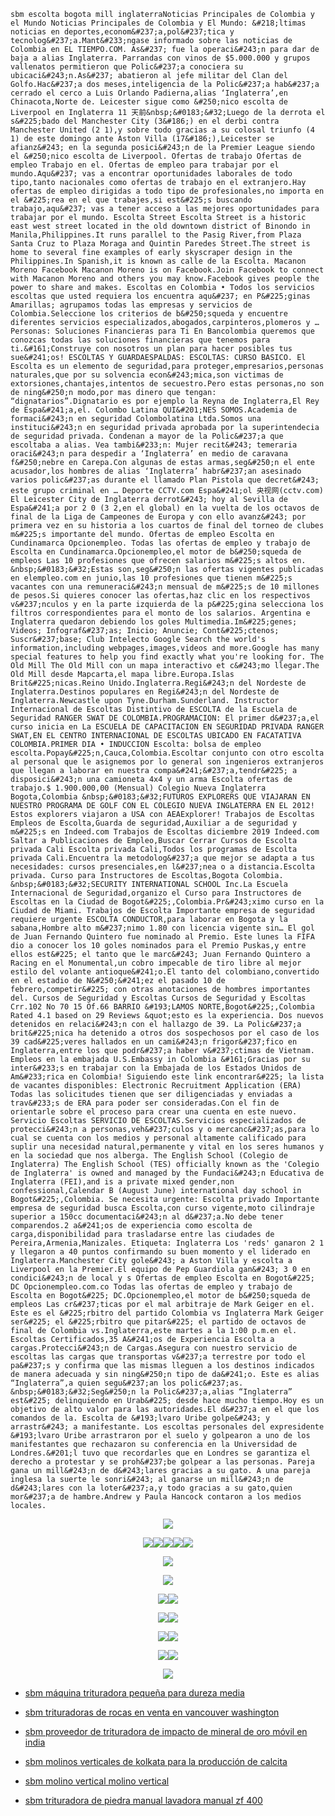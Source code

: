 
```
sbm escolta bogota mill inglaterraNoticias Principales de Colombia y el Mundo Noticias Principales de Colombia y El Mundo: &#218;ltimas noticias en deportes,econom&#237;a,pol&#237;tica y tecnolog&#237;a.Mant&#233;ngase informado sobre las noticias de Colombia en EL TIEMPO.COM. As&#237; fue la operaci&#243;n para dar de baja a alias Inglaterra. Parrandas con vinos de $5.000.000 y grupos vallenatos permitieron que Polic&#237;a conociera su ubicaci&#243;n.As&#237; abatieron al jefe militar del Clan del Golfo.Hac&#237;a dos meses,inteligencia de la Polic&#237;a hab&#237;a cerrado el cerco a Luis Orlando Padierna,alias ‘Inglaterra’,en Chinacota,Norte de. Leicester sigue como &#250;nico escolta de Liverpool en Inglaterra 11 天前&nbsp;&#0183;&#32;Luego de la derrota el s&#225;bado del Manchester City (3&#186;) en el derbi contra Manchester United (2 1),y sobre todo gracias a su colosal triunfo (4 1) de este domingo ante Aston Villa (17&#186;),Leicester se afianz&#243; en la segunda posici&#243;n de la Premier League siendo el &#250;nico escolta de Liverpool. Ofertas de trabajo Ofertas de empleo Trabajo en el. Ofertas de empleo para trabajar por el mundo.Aqu&#237; vas a encontrar oportunidades laborales de todo tipo,tanto nacionales como ofertas de trabajo en el extranjero.Hay ofertas de empleo dirigidas a todo tipo de profesionales,no importa en el &#225;rea en el que trabajes,si est&#225;s buscando trabajo,aqu&#237; vas a tener acceso a las mejores oportunidades para trabajar por el mundo. Escolta Street Escolta Street is a historic east west street located in the old downtown district of Binondo in Manila,Philippines.It runs parallel to the Pasig River,from Plaza Santa Cruz to Plaza Moraga and Quintin Paredes Street.The street is home to several fine examples of early skyscraper design in the Philippines.In Spanish,it is known as calle de la Escolta. Macanon Moreno Facebook Macanon Moreno is on Facebook.Join Facebook to connect with Macanon Moreno and others you may know.Facebook gives people the power to share and makes. Escoltas en Colombia • Todos los servicios escoltas que usted requiera los encuentra aqu&#237; en P&#225;ginas Amarillas; agrupamos todas las empresas y servicios de Colombia.Seleccione los criterios de b&#250;squeda y encuentre diferentes servicios especializados,abogados,carpinteros,plomeros y … Personas: Soluciones Financieras para Ti En Bancolombia queremos que conozcas todas las soluciones financieras que tenemos para ti.&#161;Construye con nosotros un plan para hacer posibles tus sue&#241;os! ESCOLTAS Y GUARDAESPALDAS: ESCOLTAS: CURSO BASICO. El Escolta es un elemento de seguridad,para proteger,empresarios,personas naturales,que por su solvencia econ&#243;mica,son victimas de extorsiones,chantajes,intentos de secuestro.Pero estas personas,no son de ning&#250;n modo,por mas dinero que tengan: “dignatarios”.Dignatario es por ejemplo la Reyna de Inglaterra,El Rey de Espa&#241;a,el. Colombo Latina QUI&#201;NES SOMOS.Academia de formaci&#243;n en seguridad Colombolatina Ltda.Somos una instituci&#243;n en seguridad privada aprobada por la superintendecia de seguridad privada. Condenan a mayor de la Polic&#237;a que escoltaba a alias. Vea tambi&#233;n: Mujer recit&#243; temeraria oraci&#243;n para despedir a ‘Inglaterra’ en medio de caravana f&#250;nebre en Carepa.Con algunas de estas armas,seg&#250;n el ente acusador,los hombres de alias ‘Inglaterra’ habr&#237;an asesinado varios polic&#237;as durante el llamado Plan Pistola que decret&#243; este grupo criminal en … Deporte CCTV.com Espa&#241;ol 央视网(cctv.com) El Leicester City de Inglaterra derrot&#243; hoy al Sevilla de Espa&#241;a por 2 0 (3 2,en el global) en la vuelta de los octavos de final de la Liga de Campeones de Europa y con ello avanz&#243; por primera vez en su historia a los cuartos de final del torneo de clubes m&#225;s importante del mundo. Ofertas de empleo Escolta en Cundinamarca Opcionempleo. Todas las ofertas de empleo y trabajo de Escolta en Cundinamarca.Opcionempleo,el motor de b&#250;squeda de empleos Las 10 profesiones que ofrecen salarios m&#225;s altos en. &nbsp;&#0183;&#32;Estas son,seg&#250;n las ofertas vigentes publicadas en elempleo.com en junio,las 10 profesiones que tienen m&#225;s vacantes con una remuneraci&#243;n mensual de m&#225;s de 10 millones de pesos.Si quieres conocer las ofertas,haz clic en los respectivos v&#237;nculos y en la parte izquierda de la p&#225;gina selecciona los filtros correspondientes para el monto de los salarios. Argentina e Inglaterra quedaron debiendo los goles Multimedia.Im&#225;genes; Videos; Infograf&#237;as; Inicio; Anuncie; Cont&#225;ctenos; Suscr&#237;base; Club Intelecto Google Search the world's information,including webpages,images,videos and more.Google has many special features to help you find exactly what you're looking for. The Old Mill The Old Mill con un mapa interactivo et c&#243;mo llegar.The Old Mill desde Mapcarta,el mapa libre.Europa.Islas Brit&#225;nicas.Reino Unido.Inglaterra.Regi&#243;n del Nordeste de Inglaterra.Destinos populares en Regi&#243;n del Nordeste de Inglaterra.Newcastle upon Tyne.Durham.Sunderland. Instructor Internacional de Escoltas Distintivo de ESCOLTA de la Escuela de Seguridad RANGER SWAT DE COLOMBIA.PROGRAMACION: El primer d&#237;a,el curso inicia en La ESCUELA DE CAPACITACION EN SEGURIDAD PRIVADA RANGER SWAT,EN EL CENTRO INTERNACIONAL DE ESCOLTAS UBICADO EN FACATATIVA COLOMBIA.PRIMER DIA • INDUCCION Escolta: bolsa de empleo escolta.Popay&#225;n,Cauca,Colombia.Escoltar conjunto con otro escolta al personal que le asignemos por lo general son ingenieros extranjeros que llegan a laborar en nuestra compa&#241;&#237;a,tendr&#225; a disposici&#243;n una camioneta 4x4 y un arma Escolta ofertas de trabajo.$ 1.900.000,00 (Mensual) Colegio Nueva Inglaterra Bogota,Colombia &nbsp;&#0183;&#32;FUTUROS EXPLORERS QUE VIAJARAN EN NUESTRO PROGRAMA DE GOLF CON EL COLEGIO NUEVA INGLATERRA EN EL 2012! Estos explorers viajaron a USA con AEAExplorer! Trabajos de Escoltas Empleos de Escolta,Guarda de seguridad,Auxiliar a de seguridad y m&#225;s en Indeed.com Trabajos de Escoltas diciembre 2019 Indeed.com Saltar a Publicaciones de Empleo,Buscar Cerrar Cursos de Escolta privada Cali Escolta privada Cali,Todos los programas de Escolta privada Cali.Encuentra la metodolog&#237;a que mejor se adapta a tus necesidades: cursos presenciales,en l&#237;nea o a distancia.Escolta privada. Curso para Instructores de Escoltas,Bogota Colombia. &nbsp;&#0183;&#32;SECURITY INTERNATIONAL SCHOOL Inc.La Escuela Internacional de Seguridad,organizo el Curso para Instructores de Escoltas en la Ciudad de Bogot&#225;,Colombia.Pr&#243;ximo curso en la Ciudad de Miami. Trabajos de Escolta Importante empresa de seguridad requiere urgente ESCOLTA CONDUCTOR,para laborar en Bogota y la sabana,Hombre alto m&#237;nimo 1.80 con licencia vigente sin… El gol de Juan Fernando Quintero fue nominado al Premio. Este lunes la FIFA dio a conocer los 10 goles nominados para el Premio Puskas,y entre ellos est&#225; el tanto que le marc&#243; Juan Fernando Quintero a Racing en el Monumental,un cobro impecable de tiro libre al mejor estilo del volante antioque&#241;o.El tanto del colombiano,convertido en el estadio de N&#250;&#241;ez el pasado 10 de febrero,competir&#225; con otras anotaciones de hombres importantes del. Cursos de Seguridad y Escoltas Cursos de Seguridad y Escoltas Crr.102 No 70 15 Of.66 BARRIO &#193;LAMOS NORTE,Bogot&#225;,Colombia Rated 4.1 based on 29 Reviews &quot;esto es la experiencia. Dos nuevos detenidos en relaci&#243;n con el hallazgo de 39. La Polic&#237;a brit&#225;nica ha detenido a otros dos sospechosos por el caso de los 39 cad&#225;veres hallados en un cami&#243;n frigor&#237;fico en Inglaterra,entre los que podr&#237;a haber v&#237;ctimas de Vietnam. Empleos en la embajada U.S.Embassy in Colombia &#161;Gracias por su inter&#233;s en trabajar con la Embajada de los Estados Unidos de Am&#233;rica en Colombia! Siguiendo este link encontrar&#225; la lista de vacantes disponibles: Electronic Recruitment Application (ERA) Todas las solicitudes tienen que ser diligenciadas y enviadas a trav&#233;s de ERA para poder ser consideradas.Con el fin de orientarle sobre el proceso para crear una cuenta en este nuevo. Servicio Escoltas SERVICIO DE ESCOLTAS.Servicios especializados de protecci&#243;n a personas,veh&#237;culos y o mercanc&#237;as,para lo cual se cuenta con los medios y personal altamente calificado para suplir una necesidad natural,permanente y vital en los seres humanos y en la sociedad que nos alberga. The English School (Colegio de Inglaterra) The English School (TES) officially known as the 'Colegio de Inglaterra' is owned and managed by the Fundaci&#243;n Educativa de Inglaterra (FEI),and is a private mixed gender,non confessional,Calendar B (August June) international day school in Bogot&#225;,Colombia. Se necesita urgente: Escolta privado Importante empresa de seguridad busca Escolta,con curso vigente,moto cilindraje superior a 150cc documentaci&#243;n al d&#237;a.No debe tener comparendos.2 a&#241;os de experiencia como escolta de carga,disponibilidad para trasladarse entre las ciudades de Pereira,Armenia,Manizales. Etiqueta: Inglaterra Los 'reds' ganaron 2 1 y llegaron a 40 puntos confirmando su buen momento y el liderado en Inglaterra.Manchester City gole&#243; a Aston Villa y escolta a Liverpool en la Premier.El equipo de Pep Guardiola gan&#243; 3 0 en condici&#243;n de local y s Ofertas de empleo Escolta en Bogot&#225; DC Opcionempleo.com.co Todas las ofertas de empleo y trabajo de Escolta en Bogot&#225; DC.Opcionempleo,el motor de b&#250;squeda de empleos Las cr&#237;ticas por el mal arbitraje de Mark Geiger en el. Este es el &#225;rbitro del partido Colombia vs Inglaterra Mark Geiger ser&#225; el &#225;rbitro que pitar&#225; el partido de octavos de final de Colombia vs.Inglaterra,este martes a la 1:00 p.m.en el. Escoltas Certificados,35 A&#241;os de Experiencia Escolta a cargas.Protecci&#243;n de Cargas.Asegura con nuestro servicio de escoltas las cargas que transportas v&#237;a terrestre por todo el pa&#237;s y confirma que las mismas lleguen a los destinos indicados de manera adecuada y sin ning&#250;n tipo de da&#241;o. Este es alias “Inglaterra”,a quien segu&#237;an los polic&#237;as. &nbsp;&#0183;&#32;Seg&#250;n la Polic&#237;a,alias “Inglaterra” est&#225; delinquiendo en Urab&#225; desde hace mucho tiempo.Hoy es un objetivo de alto valor para las autoridades.El d&#237;a en el que los comandos de la. Escolta de &#193;lvaro Uribe golpe&#243; y arrastr&#243; a manifestante. Los escoltas personales del expresidente &#193;lvaro Uribe arrastraron por el suelo y golpearon a uno de los manifestantes que rechazaron su conferencia en la Universidad de Londres.&#201;l tuvo que recordarles que en Londres se garantiza el derecho a protestar y se proh&#237;be golpear a las personas. Pareja gana un mill&#243;n de d&#243;lares gracias a su gato. A una pareja inglesa la suerte le sonri&#243; al ganarse un mill&#243;n de d&#243;lares con la loter&#237;a,y todo gracias a su gato,quien mor&#237;a de hambre.Andrew y Paula Hancock contaron a los medios locales. 
```

<div align="center">

<a href="https://es-crusher.shibang-china.com/github&k=sbm+escolta+bogota+mill+inglaterra"><img src="https://static.shibang-china.com/es/crusher/logo.jpg"></a>

<a href="https://es-crusher.shibang-china.com/github&k=sbm+escolta+bogota+mill+inglaterra"><img src="https://static.shibang-china.com/es/crusher/index.jpg"></a><a href="https://es-crusher.shibang-china.com/material.htmlgithub&k=sbm+escolta+bogota+mill+inglaterra"><img src="https://static.shibang-china.com/es/crusher/material.jpg"></a><a href="https://es-crusher.shibang-china.com/application.htmlgithub&k=sbm+escolta+bogota+mill+inglaterra"><img src="https://static.shibang-china.com/es/crusher/application.jpg"></a><a href="https://es-crusher.shibang-china.com/aboutus.htmlgithub&k=sbm+escolta+bogota+mill+inglaterra"><img src="https://static.shibang-china.com/es/crusher/aboutus.jpg"></a><a href="https://es-crusher.shibang-china.com/contact.htmlgithub&k=sbm+escolta+bogota+mill+inglaterra"><img src="https://static.shibang-china.com/es/crusher/contact.jpg"></a>

<a href="https://es-crusher.shibang-china.com/github&k=sbm+escolta+bogota+mill+inglaterra"><img src="https://static.shibang-china.com/es/crusher/banner.jpg"></a>

<a href="https://swt.shibang-china.com/github&k=sbm+escolta+bogota+mill+inglaterra"><img src="https://static.shibang-china.com/es/crusher/text.jpg"></a>

<a href="https://swt.shibang-china.com/github&k=sbm+escolta+bogota+mill+inglaterra"><img src="https://static.shibang-china.com/es/crusher/chat.jpg"></a><a href="https://es-crusher.shibang-china.com/contact.htmlgithub&k=sbm+escolta+bogota+mill+inglaterra"><img src="https://static.shibang-china.com/es/crusher/message.jpg"></a>

<a href="https://es-crusher.shibang-china.com/products/pe.htmlgithub&k=sbm+escolta+bogota+mill+inglaterra"><img src="https://static.shibang-china.com/es/crusher/pe.jpg"></a><a href="https://es-crusher.shibang-china.com/products/pf.htmlgithub&k=sbm+escolta+bogota+mill+inglaterra"><img src="https://static.shibang-china.com/es/crusher/pf.jpg"></a>

<a href="https://es-crusher.shibang-china.com/products/hpt.htmlgithub&k=sbm+escolta+bogota+mill+inglaterra"><img src="https://static.shibang-china.com/es/crusher/hpt.jpg"></a><a href="https://es-crusher.shibang-china.com/products/vsi.htmlgithub&k=sbm+escolta+bogota+mill+inglaterra"><img src="https://static.shibang-china.com/es/crusher/vsi.jpg"></a>

<a href="https://es-crusher.shibang-china.com/products/klv.htmlgithub&k=sbm+escolta+bogota+mill+inglaterra"><img src="https://static.shibang-china.com/es/crusher/klv.jpg"></a><a href="https://es-crusher.shibang-china.com/products/portable.htmlgithub&k=sbm+escolta+bogota+mill+inglaterra"><img src="https://static.shibang-china.com/es/crusher/portable.jpg"></a>

<a href="https://swt.shibang-china.com/github&k=sbm+escolta+bogota+mill+inglaterra"><img src="https://static.shibang-china.com/es/crusher/case.jpg"></a>

</div>


* [sbm máquina trituradora pequeña para dureza media](sbm%20m%C3%A1quina%20trituradora%20peque%C3%B1a%20para%20dureza%20media.md)

* [sbm trituradoras de rocas en venta en vancouver washington](sbm%20trituradoras%20de%20rocas%20en%20venta%20en%20vancouver%20washington.md)

* [sbm proveedor de trituradora de impacto de mineral de oro móvil en india](sbm%20proveedor%20de%20trituradora%20de%20impacto%20de%20mineral%20de%20oro%20m%C3%B3vil%20en%20india.md)

* [sbm molinos verticales de kolkata para la producción de calcita](sbm%20molinos%20verticales%20de%20kolkata%20para%20la%20producci%C3%B3n%20de%20calcita.md)

* [sbm molino vertical molino vertical](sbm%20molino%20vertical%20molino%20vertical.md)

* [sbm trituradora de piedra manual lavadora manual zf 400](sbm%20trituradora%20de%20piedra%20manual%20lavadora%20manual%20zf%20400.md)